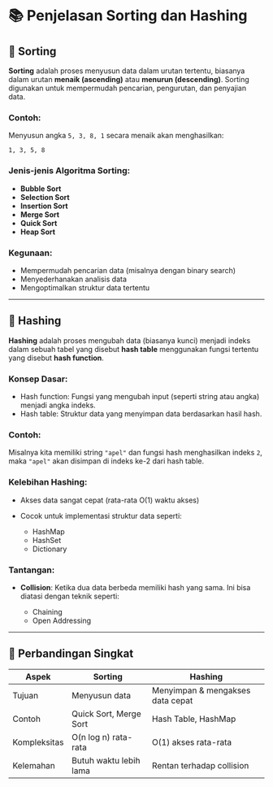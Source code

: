 # 📚 Penjelasan Sorting dan Hashing

## 🔢 Sorting

**Sorting** adalah proses menyusun data dalam urutan tertentu, biasanya dalam urutan **menaik (ascending)** atau **menurun (descending)**. Sorting digunakan untuk mempermudah pencarian, pengurutan, dan penyajian data.

### Contoh:

Menyusun angka `5, 3, 8, 1` secara menaik akan menghasilkan:

```
1, 3, 5, 8
```

### Jenis-jenis Algoritma Sorting:

* **Bubble Sort**
* **Selection Sort**
* **Insertion Sort**
* **Merge Sort**
* **Quick Sort**
* **Heap Sort**

### Kegunaan:

* Mempermudah pencarian data (misalnya dengan binary search)
* Menyederhanakan analisis data
* Mengoptimalkan struktur data tertentu

---

## 🔐 Hashing

**Hashing** adalah proses mengubah data (biasanya kunci) menjadi indeks dalam sebuah tabel yang disebut **hash table** menggunakan fungsi tertentu yang disebut **hash function**.

### Konsep Dasar:

* Hash function: Fungsi yang mengubah input (seperti string atau angka) menjadi angka indeks.
* Hash table: Struktur data yang menyimpan data berdasarkan hasil hash.

### Contoh:

Misalnya kita memiliki string `"apel"` dan fungsi hash menghasilkan indeks `2`, maka `"apel"` akan disimpan di indeks ke-2 dari hash table.

### Kelebihan Hashing:

* Akses data sangat cepat (rata-rata O(1) waktu akses)
* Cocok untuk implementasi struktur data seperti:

  * HashMap
  * HashSet
  * Dictionary

### Tantangan:

* **Collision**: Ketika dua data berbeda memiliki hash yang sama. Ini bisa diatasi dengan teknik seperti:

  * Chaining
  * Open Addressing

---

## 📌 Perbandingan Singkat

| Aspek        | Sorting                | Hashing                          |
| ------------ | ---------------------- | -------------------------------- |
| Tujuan       | Menyusun data          | Menyimpan & mengakses data cepat |
| Contoh       | Quick Sort, Merge Sort | Hash Table, HashMap              |
| Kompleksitas | O(n log n) rata-rata   | O(1) akses rata-rata             |
| Kelemahan    | Butuh waktu lebih lama | Rentan terhadap collision        |
